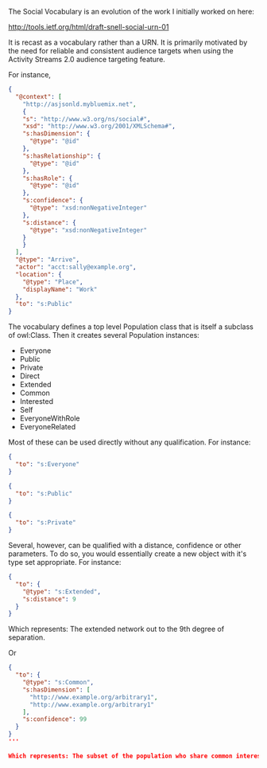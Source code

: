 The Social Vocabulary is an evolution of the work I initially worked on here:

  http://tools.ietf.org/html/draft-snell-social-urn-01

It is recast as a vocabulary rather than a URN. It is primarily motivated by the need for reliable and consistent audience targets when using the Activity Streams 2.0 audience targeting feature.

For instance, 

```json
{
  "@context": [
    "http://asjsonld.mybluemix.net",
    {
    "s": "http://www.w3.org/ns/social#",
    "xsd": "http://www.w3.org/2001/XMLSchema#",
    "s:hasDimension": {
      "@type": "@id"
    },
    "s:hasRelationship": {
      "@type": "@id"
    },
    "s:hasRole": {
      "@type": "@id"
    },
    "s:confidence": {
      "@type": "xsd:nonNegativeInteger"
    },
    "s:distance": {
      "@type": "xsd:nonNegativeInteger"
    }
    }
  ],
  "@type": "Arrive",
  "actor": "acct:sally@example.org",
  "location": {
    "@type": "Place",
    "displayName": "Work"
  },
  "to": "s:Public"
}
```

The vocabulary defines a top level Population class that is itself a subclass of owl:Class. Then it creates several Population instances:

* Everyone
* Public
* Private
* Direct
* Extended
* Common
* Interested
* Self
* EveryoneWithRole
* EveryoneRelated

Most of these can be used directly without any qualification. For instance:

```json
{
  "to": "s:Everyone"
}
```

```json
{
  "to": "s:Public"
}
```

```json
{
  "to": "s:Private"
}
```

Several, however, can be qualified with a distance, confidence or other parameters. To do so, you would essentially create a new object with it's type set appropriate. For instance:

```json
{
  "to": {
    "@type": "s:Extended",
    "s:distance": 9 
  }
}
```

Which represents: The extended network out to the 9th degree of separation.

Or

```json
{
  "to": {
    "@type": "s:Common",
    "s:hasDimension": [
      "http://www.example.org/arbitrary1",
      "http://www.example.org/arbitrary1"
    ],
    "s:confidence": 99
  }
}
'''

Which represents: The subset of the population who share common interests along dimensions "http://.../arbitrary1" and "http://.../arbitrary2" with a 99% confidence level.

